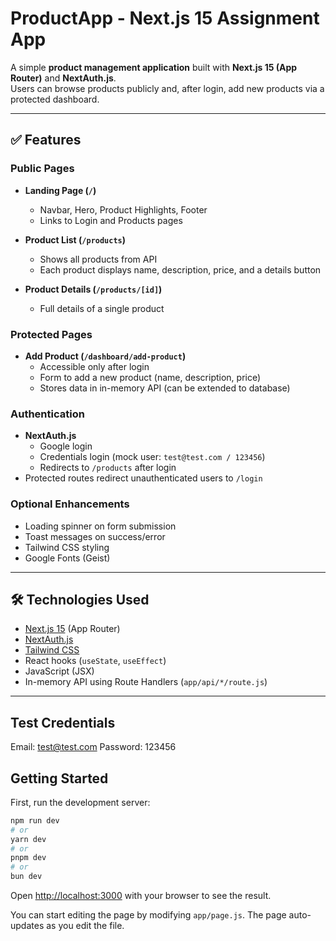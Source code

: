 # ProductApp - Next.js 15 Assignment App

A simple **product management application** built with **Next.js 15 (App Router)** and **NextAuth.js**.  
Users can browse products publicly and, after login, add new products via a protected dashboard.

---

## ✅ Features

### Public Pages
- **Landing Page (`/`)**  
  - Navbar, Hero, Product Highlights, Footer  
  - Links to Login and Products pages

- **Product List (`/products`)**  
  - Shows all products from API  
  - Each product displays name, description, price, and a details button

- **Product Details (`/products/[id]`)**  
  - Full details of a single product

### Protected Pages
- **Add Product (`/dashboard/add-product`)**  
  - Accessible only after login  
  - Form to add a new product (name, description, price)  
  - Stores data in in-memory API (can be extended to database)

### Authentication
- **NextAuth.js**  
  - Google login  
  - Credentials login (mock user: `test@test.com / 123456`)  
  - Redirects to `/products` after login  
- Protected routes redirect unauthenticated users to `/login`

### Optional Enhancements
- Loading spinner on form submission  
- Toast messages on success/error  
- Tailwind CSS styling  
- Google Fonts (Geist)

---

## 🛠 Technologies Used
- [Next.js 15](https://nextjs.org/) (App Router)  
- [NextAuth.js](https://next-auth.js.org/)  
- [Tailwind CSS](https://tailwindcss.com/)  
- React hooks (`useState`, `useEffect`)  
- JavaScript (JSX)  
- In-memory API using Route Handlers (`app/api/*/route.js`)  

---

## Test Credentials

Email: test@test.com
Password: 123456

## Getting Started

First, run the development server:

```bash
npm run dev
# or
yarn dev
# or
pnpm dev
# or
bun dev
```

Open [http://localhost:3000](http://localhost:3000) with your browser to see the result.

You can start editing the page by modifying `app/page.js`. The page auto-updates as you edit the file.

